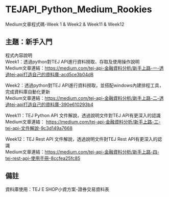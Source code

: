 # TEJAPI_Python_Medium_Rookies
Medium文章程式碼-Week 1 & Week2 & Week11 & Week12

## 主題：新手入門
程式內容說明<br>
Week1：透過python對TEJ API進行資料撈取、存取及使用操作說明<br>
Medium文章連結：https://medium.com/tej-api-金融資料分析/新手上路-一-透過tej-api打造自己的資料庫-acd5ce3b04d8 <br>

Week2：透過python對TEJ API進行資料撈取，並搭配windows內建排程工具，完成資料庫自動化更新<br>
Medium文章連結：https://medium.com/tej-api-金融資料分析/新手上路-二-透過tej-api打造自己的資料庫-390e610293b4 <br>

Week11：TEJ Python API 文件解說，透過說明文件對TEJ API有更深入的認識<br>
Medium文章連結： https://medium.com/tej-api-金融資料分析/新手上路-三-tej-api-文件解說-9c3d149a7668 <br>

Week12：TEJ Rest API 文件解說，透過說明文件對TEJ Rest API有更深入的認識<br>
Medium文章連結：https://medium.com/tej-api-金融資料分析/新手上路-四-tej-rest-api-使用手冊-8ccfea25fc85 <br>

## 備註
資料庫使用：TEJ E SHOP小資方案-證券交易資料表
